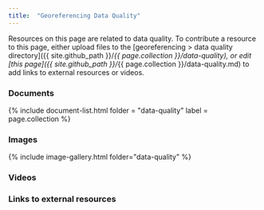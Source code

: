 ```yaml
---
title:  "Georeferencing Data Quality"
---
```


Resources on this page are related to data quality. To contribute a resource to this page, either upload files to the [georeferencing > data quality directory]({{ site.github_path }}/_{{ page.collection }}/data-quality), or edit [this page]({{ site.github_path }}/_{{ page.collection }}/data-quality.md) to add links to external resources or videos.

### Documents

{% include document-list.html folder = "data-quality" label = page.collection %}

### Images

{% include image-gallery.html folder="data-quality" %}

### Videos

### Links to external resources

